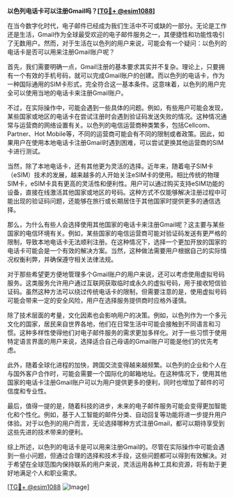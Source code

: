**以色列电话卡可以注册Gmail吗？[[TG💪+ @esim1088](https://t.me/s/esim1088)]**

在当今数字化时代，电子邮件已经成为我们生活中不可或缺的一部分。无论是工作还是生活，Gmail作为全球最受欢迎的电子邮件服务之一，其便捷性和功能性吸引了无数用户。然而，对于生活在以色列的用户来说，可能会有一个疑问：以色列的电话卡是否可以用来注册Gmail账户呢？

首先，我们需要明确一点，Gmail注册的基本要求其实并不复杂。理论上，只要拥有一个有效的手机号码，就可以完成Gmail账户的创建。而以色列的电话卡，作为一种国际通用的SIM卡形式，完全符合这一基本条件。这意味着，以色列的用户完全可以使用当地的电话卡来注册Gmail账户。

不过，在实际操作中，可能会遇到一些具体的问题。例如，有些用户可能会发现，某些国家或地区的电话卡在尝试注册时会遇到验证码发送失败的情况。这种情况通常与运营商的网络设置有关。以色列的电信运营商种类繁多，包括Cellcom、Partner、Hot Mobile等，不同的运营商可能会有不同的限制或者政策。因此，如果用户在使用本地电话卡注册Gmail时遇到困难，可以尝试更换其他运营商的SIM卡进行测试。

当然，除了本地电话卡，还有其他更为灵活的选择。近年来，随着电子SIM卡（eSIM）技术的发展，越来越多的人开始关注eSIM卡的使用。相比传统的物理SIM卡，eSIM卡具有更高的灵活性和便利性。用户可以通过购买支持eSIM功能的设备，直接在线激活其他国家或地区的号码。这种方式不仅能够解决注册过程中可能出现的验证码问题，还能够在旅行或长期居住于其他国家时提供更多的通信选择。

那么，为什么有些人会选择使用其他国家的电话卡来注册Gmail呢？这主要与某些国家的电信环境有关。例如，某些国家的电信运营商可能对验证码发送有更严格的限制，导致本地电话卡无法顺利注册。在这种情况下，选择一个更加开放的国家的电话卡可能会是一个有效的解决方案。当然，这种做法需要用户根据自己的实际情况权衡利弊，并确保遵守相关法律法规。

对于那些希望更方便地管理多个Gmail账户的用户来说，还可以考虑使用虚拟号码服务。这类服务允许用户通过互联网获取临时或永久的虚拟号码，用于接收短信验证码。虽然这种方法可以绕过传统电话卡的限制，但需要注意的是，使用虚拟号码可能会带来一定的安全风险，用户在选择服务提供商时应格外谨慎。

除了技术层面的考量，文化因素也会影响用户的决策。例如，以色列作为一个多元文化的国家，居民来自世界各地，他们在日常生活中可能会接触到不同语言和习惯。这种多样性使得他们对电子邮件服务的需求更加多样化。对于一些习惯于使用特定语言界面的用户来说，选择适合自己母语的Gmail账户可能是他们的优先考虑。

此外，随着全球化进程的加快，跨国交流变得越来越频繁。以色列的企业和个人在与国外客户合作时，可能会需要一个国际化的邮箱地址。在这种情况下，使用其他国家的电话卡注册Gmail账户可以为用户提供更多的便利，同时也增加了邮件的可信度和专业性。

最后，值得一提的是，随着科技的进步，未来的电子邮件服务可能会变得更加智能化和个性化。例如，基于人工智能的邮件分类、自动回复等功能将进一步提升用户体验。对于以色列的用户而言，无论选择哪种方式注册Gmail，都可以期待享受到这些先进的技术带来的便利。

综上所述，以色列的电话卡是可以用来注册Gmail的。尽管在实际操作中可能会遇到一些小问题，但通过合理的选择和技术手段，这些问题都可以得到有效解决。对于希望在全球范围内保持联系的用户来说，灵活运用各种工具和资源，将有助于更好地满足个人和职业需求。

[[TG💪+ @esim1088](https://t.me/s/esim1088) ![Image](https://i.postimg.cc/4NQfJmqS/Snipaste-2025-05-13-00-14-12.png)]